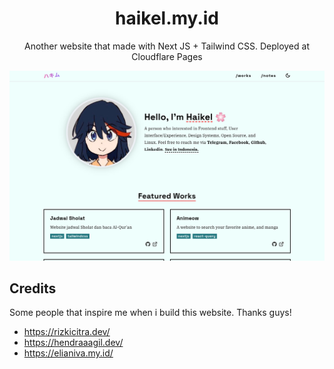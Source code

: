 <div align="center">
  <h1>haikel.my.id</h1>
  <p>Another website that made with Next JS + Tailwind CSS. Deployed at Cloudflare Pages</p>
</div>

![description](/public/docs/preview.png)

## Credits

Some people that inspire me when i build this website. Thanks guys!

- https://rizkicitra.dev/
- https://hendraaagil.dev/
- https://elianiva.my.id/
